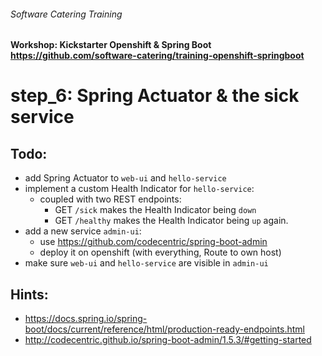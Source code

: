 ###### Software Catering Training
#### Workshop: Kickstarter Openshift & Spring Boot  https://github.com/software-catering/training-openshift-springboot
# step_6: Spring Actuator & the sick service

## Todo:
* add Spring Actuator to `web-ui` and `hello-service`
* implement a custom Health Indicator for `hello-service`:
  * coupled with two REST endpoints:
    * GET `/sick` makes the Health Indicator being `down`
    * GET `/healthy` makes the Health Indicator being `up` again.
* add a new service `admin-ui`:
  * use https://github.com/codecentric/spring-boot-admin
  * deploy it on openshift (with everything, Route to own host)
* make sure `web-ui` and `hello-service` are visible in `admin-ui`

## Hints:
* https://docs.spring.io/spring-boot/docs/current/reference/html/production-ready-endpoints.html 
* http://codecentric.github.io/spring-boot-admin/1.5.3/#getting-started
